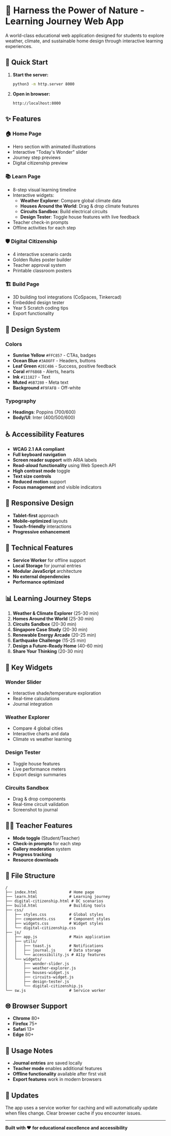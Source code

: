 # 🌱 Harness the Power of Nature - Learning Journey Web App

A world-class educational web application designed for students to explore weather, climate, and sustainable home design through interactive learning experiences.

## 🚀 Quick Start

1. **Start the server:**
   ```bash
   python3 -m http.server 8000
   ```

2. **Open in browser:**
   ```
   http://localhost:8000
   ```

## ✨ Features

### 🏠 **Home Page**
- Hero section with animated illustrations
- Interactive "Today's Wonder" slider
- Journey step previews
- Digital citizenship preview

### 📚 **Learn Page** 
- 8-step visual learning timeline
- Interactive widgets:
  - **Weather Explorer**: Compare global climate data
  - **Houses Around the World**: Drag & drop climate features
  - **Circuits Sandbox**: Build electrical circuits
  - **Design Tester**: Toggle house features with live feedback
- Teacher check-in prompts
- Offline activities for each step

### 🛡️ **Digital Citizenship**
- 4 interactive scenario cards
- Golden Rules poster builder
- Teacher approval system
- Printable classroom posters

### 🏗️ **Build Page**
- 3D building tool integrations (CoSpaces, Tinkercad)
- Embedded design tester
- Year 5 Scratch coding tips
- Export functionality

## 🎨 Design System

### **Colors**
- **Sunrise Yellow** `#FFC857` - CTAs, badges
- **Ocean Blue** `#3A86FF` - Headers, buttons  
- **Leaf Green** `#2EC4B6` - Success, positive feedback
- **Coral** `#FF6B6B` - Alerts, hearts
- **Ink** `#111827` - Text
- **Muted** `#6B7280` - Meta text
- **Background** `#F9FAFB` - Off-white

### **Typography**
- **Headings**: Poppins (700/600)
- **Body/UI**: Inter (400/500/600)

## ♿ Accessibility Features

- **WCAG 2.1 AA compliant**
- **Full keyboard navigation**
- **Screen reader support** with ARIA labels
- **Read-aloud functionality** using Web Speech API
- **High contrast mode** toggle
- **Text size controls**
- **Reduced motion** support
- **Focus management** and visible indicators

## 📱 Responsive Design

- **Tablet-first** approach
- **Mobile-optimized** layouts
- **Touch-friendly** interactions
- **Progressive enhancement**

## 🔧 Technical Features

- **Service Worker** for offline support
- **Local Storage** for journal entries
- **Modular JavaScript** architecture
- **No external dependencies**
- **Performance optimized**

## 📊 Learning Journey Steps

1. **Weather & Climate Explorer** (25-30 min)
2. **Homes Around the World** (25-30 min)  
3. **Circuits Sandbox** (20-30 min)
4. **Singapore Case Study** (20-30 min)
5. **Renewable Energy Arcade** (20-25 min)
6. **Earthquake Challenge** (15-25 min)
7. **Design a Future-Ready Home** (40-60 min)
8. **Share Your Thinking** (20-30 min)

## 🎯 Key Widgets

### **Wonder Slider**
- Interactive shade/temperature exploration
- Real-time calculations
- Journal integration

### **Weather Explorer**
- Compare 4 global cities
- Interactive charts and data
- Climate vs weather learning

### **Design Tester**
- Toggle house features
- Live performance meters
- Export design summaries

### **Circuits Sandbox**
- Drag & drop components
- Real-time circuit validation
- Screenshot to journal

## 👩‍🏫 Teacher Features

- **Mode toggle** (Student/Teacher)
- **Check-in prompts** for each step
- **Gallery moderation** system
- **Progress tracking**
- **Resource downloads**

## 📁 File Structure

```
/
├── index.html              # Home page
├── learn.html              # Learning journey
├── digital-citizenship.html # DC scenarios
├── build.html              # Building tools
├── css/
│   ├── styles.css          # Global styles
│   ├── components.css      # Component styles
│   ├── widgets.css         # Widget styles
│   └── digital-citizenship.css
├── js/
│   ├── app.js              # Main application
│   ├── utils/
│   │   ├── toast.js        # Notifications
│   │   ├── journal.js      # Data storage
│   │   └── accessibility.js # A11y features
│   └── widgets/
│       ├── wonder-slider.js
│       ├── weather-explorer.js
│       ├── houses-widget.js
│       ├── circuits-widget.js
│       ├── design-tester.js
│       └── digital-citizenship.js
└── sw.js                   # Service worker
```

## 🌐 Browser Support

- **Chrome** 80+
- **Firefox** 75+
- **Safari** 13+
- **Edge** 80+

## 📝 Usage Notes

- **Journal entries** are saved locally
- **Teacher mode** enables additional features
- **Offline functionality** available after first visit
- **Export features** work in modern browsers

## 🔄 Updates

The app uses a service worker for caching and will automatically update when files change. Clear browser cache if you encounter issues.

---

**Built with ❤️ for educational excellence and accessibility**
